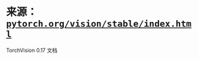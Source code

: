 # 来源：[`pytorch.org/vision/stable/index.html`](https://pytorch.org/vision/stable/index.html)

TorchVision 0.17 文档
